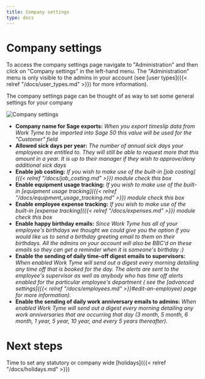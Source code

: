 ```yaml
---
title: Company settings
type: docs
---
```


# Company settings

To access the company settings page navigate to "Administration" and then click on "Company settings" in the left-hand menu. The "Administration" menu is only visible to the admins in your account (see [user types]({{< relref "/docs/user_types.md" >}}) for more information).

The company settings page can be thought of as way to set some general settings for your company

![Company settings](/docs/img/company_settings.png)

* **Company name for Sage exports:** _When you export timeslip data from Work Tyme to be imported into Sage 50 this value will be used for the "Customer" field_
* **Allowed sick days per year:** _The number of annual sick days your employees are entitled to. They will still be able to request more that this amount in a year. It is up to their manager if they wish to approve/deny additional sick days_
* **Enable job costing:** _If you wish to make use of the built-in [job costing]({{< relref "/docs/job_costing.md" >}}) module check this box_
* **Enable equipment usage tracking:** _If you wish to make use of the built-in [equipment usage tracking]({{< relref "/docs/equipment_usage_tracking.md" >}}) module check this box_
* **Enable employee expense tracking:** _If you wish to make use of the built-in [expense tracking]({{< relref "/docs/expenses.md" >}}) module check this box_
* **Enable happy birthday emails:** _Since Work Tyme has all of your employee's birthdays we thought we could give you the option if you would like us to send a birthday greeting email to them on their birthdays. All the admins on your account will also be BBC'd on these emails so they can get a reminder when it is someone's birthday :)_
* **Enable the sending of daily time-off digest emails to supervisors:** _When enabled Work Tyme will send out a digest every morning detailing any time off that is booked for the day. The alerts are sent to the employee's supervisor as well as anybody who has time off alerts enabled for the particular employee's department ( see the [advanced settings]({{< relref "/docs/employees.md" >}}#edit-an-employee) page for more information)._
* **Enable the sending of daily work anniversary emails to admins:** _When enabled Work Tyme will send out a digest every morning detailing any work anniversaries that are occurring that day (3 month, 5 month, 6 month, 1 year, 5 year, 10 year, and every 5 years thereafter)._

# Next steps

Time to set any statutory or company wide [holidays]({{< relref "/docs/holidays.md" >}})